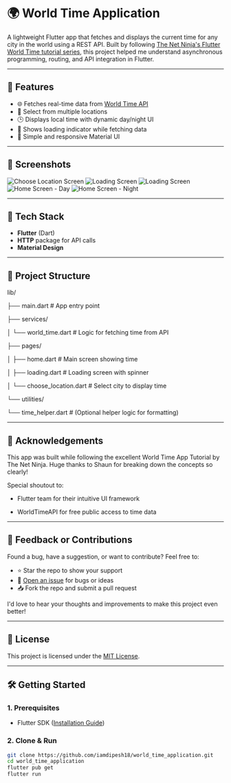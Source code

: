 # 🌍 World Time Application

A lightweight Flutter app that fetches and displays the current time for any city in the world using a REST API. Built by following [The Net Ninja's Flutter World Time tutorial series](https://www.youtube.com/watch?v=1ukSR1GRtMU&list=PL4cUxeGkcC9jLYyp2Aoh6hcWuxFDX6PBJ), this project helped me understand asynchronous programming, routing, and API integration in Flutter.

---

## 🚀 Features

- 🌐 Fetches real-time data from [World Time API](http://worldtimeapi.org/)
- 📍 Select from multiple locations
- 🕒 Displays local time with dynamic day/night UI
- 🚦 Shows loading indicator while fetching data
- 📱 Simple and responsive Material UI

---

## 📸 Screenshots

![Choose Location Screen](assets/screenshots/choose_location.png)
![Loading Screen](assets/screenshots/loading_2.png)
![Loading Screen](assets/screenshots/loading_1.png)
![Home Screen - Day](assets/screenshots/home_day.png)
![Home Screen - Night](assets/screenshots/home_night.png)


---

## 🧰 Tech Stack

- **Flutter** (Dart)
- **HTTP** package for API calls
- **Material Design**

---

## 📁 Project Structure

lib/

├── main.dart # App entry point

├── services/

│ └── world_time.dart # Logic for fetching time from API

├── pages/

│ ├── home.dart # Main screen showing time

│ ├── loading.dart # Loading screen with spinner

│ └── choose_location.dart # Select city to display time

└── utilities/

└── time_helper.dart # (Optional helper logic for formatting)


-------------------

## 🙏 Acknowledgements

This app was built while following the excellent World Time App Tutorial by The Net Ninja. Huge thanks to Shaun for breaking down the concepts so clearly!

Special shoutout to:

- Flutter team for their intuitive UI framework

- WorldTimeAPI for free public access to time data

---

## 💬 Feedback or Contributions

Found a bug, have a suggestion, or want to contribute? Feel free to:

- ⭐ Star the repo to show your support
- 🐛 [Open an issue](https://github.com/iamdipesh18/my_tea_ghar/issues) for bugs or ideas
- 📥 Fork the repo and submit a pull request

I'd love to hear your thoughts and improvements to make this project even better!

---

## 📄 License

This project is licensed under the [MIT License](LICENSE).

---

## 🛠️ Getting Started

### 1. Prerequisites

- Flutter SDK ([Installation Guide](https://flutter.dev/docs/get-started/install))

### 2. Clone & Run

```bash
git clone https://github.com/iamdipesh18/world_time_application.git
cd world_time_application
flutter pub get
flutter run




